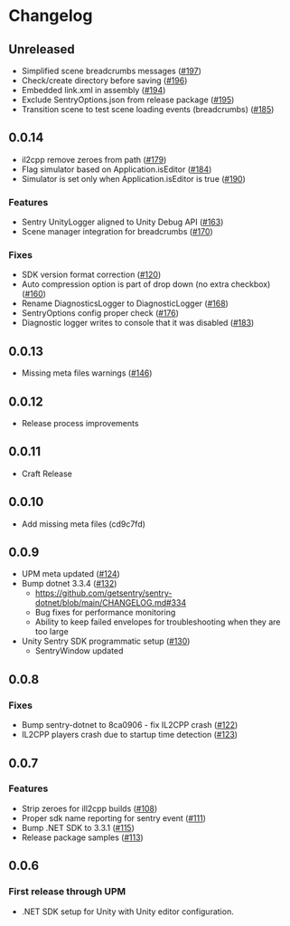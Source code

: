# Changelog

## Unreleased

- Simplified scene breadcrumbs messages ([#197](https://github.com/getsentry/sentry-unity/pull/197))
- Check/create directory before saving ([#196](https://github.com/getsentry/sentry-unity/pull/196))
- Embedded link.xml in assembly ([#194](https://github.com/getsentry/sentry-unity/pull/194))
- Exclude SentryOptions.json from release package ([#195](https://github.com/getsentry/sentry-unity/pull/195))
- Transition scene to test scene loading events (breadcrumbs) ([#185](https://github.com/getsentry/sentry-unity/pull/185))

## 0.0.14

- il2cpp remove zeroes from path ([#179](https://github.com/getsentry/sentry-unity/pull/179))
- Flag simulator based on Application.isEditor ([#184](https://github.com/getsentry/sentry-unity/pull/184))
- Simulator is set only when Application.isEditor is true ([#190](https://github.com/getsentry/sentry-unity/pull/190))

### Features

- Sentry UnityLogger aligned to Unity Debug API ([#163](https://github.com/getsentry/sentry-unity/pull/163))
- Scene manager integration for breadcrumbs ([#170](https://github.com/getsentry/sentry-unity/pull/170))

### Fixes

- SDK version format correction ([#120](https://github.com/getsentry/sentry-unity/pull/120))
- Auto compression option is part of drop down (no extra checkbox) ([#160](https://github.com/getsentry/sentry-unity/pull/160))
- Rename DiagnosticsLogger to DiagnosticLogger ([#168](https://github.com/getsentry/sentry-unity/pull/168))
- SentryOptions config proper check ([#176](https://github.com/getsentry/sentry-unity/pull/176))
- Diagnostic logger writes to console that it was disabled ([#183](https://github.com/getsentry/sentry-unity/pull/183))

## 0.0.13

- Missing meta files warnings ([#146](https://github.com/getsentry/sentry-unity/pull/146))

## 0.0.12

- Release process improvements

## 0.0.11

- Craft Release

## 0.0.10

- Add missing meta files (cd9c7fd)

## 0.0.9

- UPM meta updated ([#124](https://github.com/getsentry/sentry-unity/pull/124))
- Bump dotnet 3.3.4 ([#132](https://github.com/getsentry/sentry-unity/pull/132))
  - https://github.com/getsentry/sentry-dotnet/blob/main/CHANGELOG.md#334
  - Bug fixes for performance monitoring
  - Ability to keep failed envelopes for troubleshooting when they are too large
- Unity Sentry SDK programmatic setup ([#130](https://github.com/getsentry/sentry-unity/pull/130))
  - SentryWindow updated

## 0.0.8

### Fixes

- Bump sentry-dotnet to 8ca0906 - fix IL2CPP crash ([#122](https://github.com/getsentry/sentry-unity/pull/122))
- IL2CPP players crash due to startup time detection ([#123](https://github.com/getsentry/sentry-unity/pull/123))

## 0.0.7

### Features

- Strip zeroes for ill2cpp builds ([#108](https://github.com/getsentry/sentry-unity/pull/108))
- Proper sdk name reporting for sentry event ([#111](https://github.com/getsentry/sentry-unity/pull/111))
- Bump .NET SDK to 3.3.1 ([#115](https://github.com/getsentry/sentry-unity/pull/115))
- Release package samples ([#113](https://github.com/getsentry/sentry-unity/pull/113))

## 0.0.6

### First release through UPM

- .NET SDK setup for Unity with Unity editor configuration.
